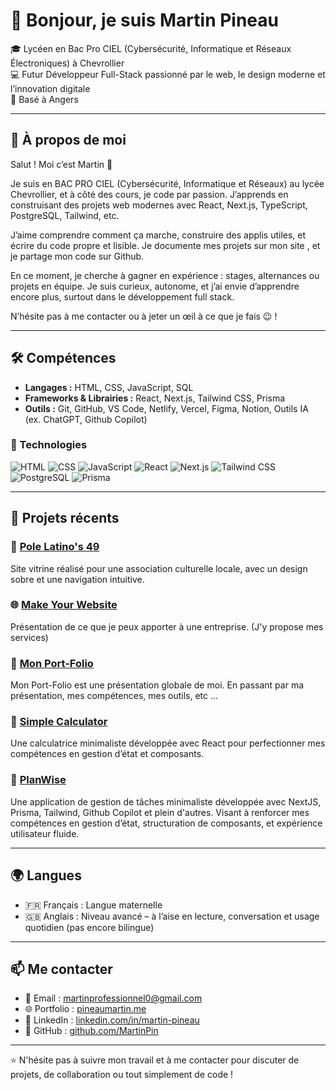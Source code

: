 # 👋 Bonjour, je suis Martin Pineau

🎓 Lycéen en Bac Pro CIEL (Cybersécurité, Informatique et Réseaux Électroniques) à Chevrollier  
💻 Futur Développeur Full-Stack passionné par le web, le design moderne et l’innovation digitale  
📍 Basé à Angers

---

## 🚀 À propos de moi

Salut ! Moi c’est Martin 👋

Je suis en BAC PRO CIEL (Cybersécurité, Informatique et Réseaux) au lycée Chevrollier, et à côté des cours, je code par passion. J’apprends en construisant des projets web modernes avec React, Next.js, TypeScript, PostgreSQL, Tailwind, etc. 

J’aime comprendre comment ça marche, construire des applis utiles, et écrire du code propre et lisible. Je documente mes projets sur mon site , et je partage mon code sur Github.

En ce moment, je cherche à gagner en expérience : stages, alternances ou projets en équipe. Je suis curieux, autonome, et j’ai envie d’apprendre encore plus, surtout dans le développement full stack.

N’hésite pas à me contacter ou à jeter un œil à ce que je fais 😉 !

---

## 🛠️ Compétences

- **Langages :** HTML, CSS, JavaScript, SQL  
- **Frameworks & Librairies :** React, Next.js, Tailwind CSS, Prisma 
- **Outils :** Git, GitHub, VS Code, Netlify, Vercel, Figma, Notion, Outils IA (ex. ChatGPT, Github Copilot)

### 🔧 Technologies

![HTML](https://img.shields.io/badge/HTML5-E34F26?style=for-the-badge&logo=html5&logoColor=white)
![CSS](https://img.shields.io/badge/CSS3-1572B6?style=for-the-badge&logo=css3&logoColor=white)
![JavaScript](https://img.shields.io/badge/JavaScript-F7DF1E?style=for-the-badge&logo=javascript&logoColor=black)
![React](https://img.shields.io/badge/React-20232A?style=for-the-badge&logo=react&logoColor=61DAFB)
![Next.js](https://img.shields.io/badge/Next.js-000000?style=for-the-badge&logo=nextdotjs&logoColor=white)
![Tailwind CSS](https://img.shields.io/badge/Tailwind_CSS-38B2AC?style=for-the-badge&logo=tailwind-css&logoColor=white)
![PostgreSQL](https://img.shields.io/badge/postgresql-4169e1?style=for-the-badge&logo=postgresql&logoColor=white)
![Prisma](https://img.shields.io/badge/Prisma-3982CE?style=for-the-badge&logo=Prisma&logoColor=white)

---

## 💼 Projets récents

### 🔗 [Pole Latino's 49](https://polelatinos49.fr/)  
Site vitrine réalisé pour une association culturelle locale, avec un design sobre et une navigation intuitive.

### 🌐 [Make Your Website](https://make-your-website.fr/)  
Présentation de ce que je peux apporter à une entreprise. (J'y propose mes services)

### 👔 [Mon Port-Folio](https://pineaumartin.me/)
Mon Port-Folio est une présentation globale de moi. En passant par ma présentation, mes compétences, mes outils, etc ...

### 🧮 [Simple Calculator](https://simple-calculatorrr.netlify.app/)  
Une calculatrice minimaliste développée avec React pour perfectionner mes compétences en gestion d’état et composants.

### 📝 [PlanWise](https://to-do-app-nu-red.vercel.app/)  
Une application de gestion de tâches minimaliste développée avec NextJS, Prisma, Tailwind, Github Copilot et plein d'autres. Visant à renforcer mes compétences en gestion d’état, structuration de composants, et expérience utilisateur fluide.

---

## 🌍 Langues

- 🇫🇷 Français : Langue maternelle  
- 🇬🇧 Anglais : Niveau avancé – à l’aise en lecture, conversation et usage quotidien (pas encore bilingue)

---

## 📫 Me contacter

- 📧 Email : [martinprofessionnel0@gmail.com](mailto:martinprofessionnel0@gmail.com)  
- 🌐 Portfolio : [pineaumartin.me](https://pineaumartin.me/)  
- 💼 LinkedIn : [linkedin.com/in/martin-pineau](https://www.linkedin.com/in/pineaumartin/)  
- 🐙 GitHub : [github.com/MartinPin](https://github.com/MartinPin)

---

⭐ N'hésite pas à suivre mon travail et à me contacter pour discuter de projets, de collaboration ou tout simplement de code !
